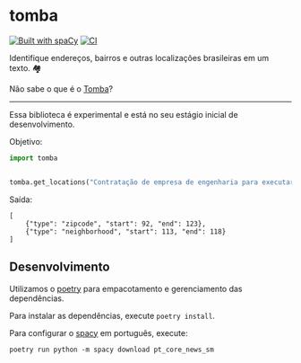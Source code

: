 # tomba

[![Built with spaCy](https://img.shields.io/badge/made%20with%20❤%20and-spaCy-09a3d5.svg)](https://spacy.io) [![CI](https://github.com/DadosAbertosDeFeira/tomba/actions/workflows/ci.yml/badge.svg)](https://github.com/DadosAbertosDeFeira/tomba/actions/workflows/ci.yml)

Identifique endereços, bairros e outras localizações brasileiras em um texto. 🏘

Não sabe o que é o [Tomba](https://pt.wikipedia.org/wiki/Tomba_(Feira_de_Santana))?

---

Essa biblioteca é experimental e está no seu estágio inicial de desenvolvimento.

Objetivo:

```python
import tomba


tomba.get_locations("Contratação de empresa de engenharia para executar obras de pavimentação localizados no CEP 44100-000, no bairro Tomba.")
```

Saída:

```
[
    {"type": "zipcode", "start": 92, "end": 123},
    {"type": "neighborhood", "start": 113, "end": 118}
]
```

## Desenvolvimento

Utilizamos o [poetry](https://python-poetry.org/) para empacotamento e gerenciamento das dependências.

Para instalar as dependências, execute `poetry install`.

Para configurar o [spacy](https://spacy.io) em português, execute:

```
poetry run python -m spacy download pt_core_news_sm
```
